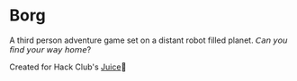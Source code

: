 # Borg

A third person adventure game set on a distant robot filled planet. 
𝘊𝘢𝘯 𝘺𝘰𝘶 𝘧𝘪𝘯𝘥 𝘺𝘰𝘶𝘳 𝘸𝘢𝘺 𝘩𝘰𝘮𝘦?

 Created for Hack Club's [Juice](https://github.com/hackclub/juice)🧃

 
